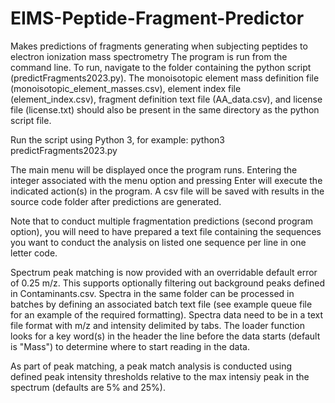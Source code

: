 # EIMS-Peptide-Fragment-Predictor
Makes predictions of fragments generating when subjecting peptides to electron ionization mass spectrometry
The program is run from the command line. To run, navigate to the folder containing the python script (predictFragments2023.py). The monoisotopic element mass definition file (monoisotopic_element_masses.csv), element index file (element_index.csv), fragment definition text file (AA_data.csv), and license file (license.txt) should also be present in the same directory as the python script file.

Run the script using Python 3, for example:
  python3 predictFragments2023.py
  
The main menu will be displayed once the program runs. Entering the integer associated with the menu option and pressing Enter will execute the indicated action(s) in the program. A csv file will be saved with results in the source code folder after predictions are generated.

Note that to conduct multiple fragmentation predictions (second program option), you will need to have prepared a text file containing the sequences you want to conduct the analysis on listed one sequence per line in one letter code.

Spectrum peak matching is now provided with an overridable default error of 0.25 m/z. This supports optionally filtering out background peaks defined in Contaminants.csv. Spectra in the same folder can be processed in batches by defining an associated batch text file (see example queue file for an example of the required formatting). Spectra data need to be in a text file format with m/z and intensity delimited by tabs. The loader function looks for a key word(s) in the header the line before the data starts (default is "Mass") to determine where to start reading in the data.

As part of peak matching, a peak match analysis is conducted using defined peak intensity thresholds relative to the max intensiy peak in the spectrum (defaults are 5% and 25%).
